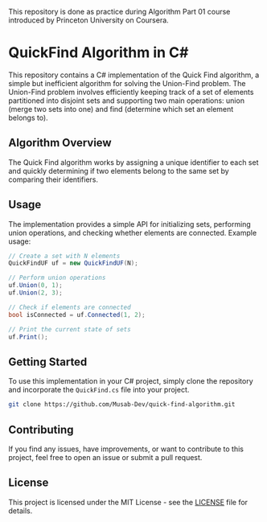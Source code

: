 This repository is done as practice during Algorithm Part 01 course introduced by Princeton University on Coursera. 

# QuickFind Algorithm in C#

This repository contains a C# implementation of the Quick Find algorithm, a simple but inefficient algorithm for solving the Union-Find problem. The Union-Find problem involves efficiently keeping track of a set of elements partitioned into disjoint sets and supporting two main operations: union (merge two sets into one) and find (determine which set an element belongs to).

## Algorithm Overview

The Quick Find algorithm works by assigning a unique identifier to each set and quickly determining if two elements belong to the same set by comparing their identifiers.

## Usage

The implementation provides a simple API for initializing sets, performing union operations, and checking whether elements are connected. Example usage:

```csharp
// Create a set with N elements
QuickFindUF uf = new QuickFindUF(N);

// Perform union operations
uf.Union(0, 1);
uf.Union(2, 3);

// Check if elements are connected
bool isConnected = uf.Connected(1, 2);

// Print the current state of sets
uf.Print();
```

## Getting Started

To use this implementation in your C# project, simply clone the repository and incorporate the `QuickFind.cs` file into your project.

```bash
git clone https://github.com/Musab-Dev/quick-find-algorithm.git
```

## Contributing

If you find any issues, have improvements, or want to contribute to this project, feel free to open an issue or submit a pull request.

## License

This project is licensed under the MIT License - see the [LICENSE](LICENSE) file for details.
